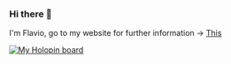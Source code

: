 ### Hi there 👋
I'm Flavio, go to my website for further information -> [This](https://flavromano.github.io/)

[![My Holopin board](https://holopin.me/flavromano)](https://holopin.io/@flavromano)
